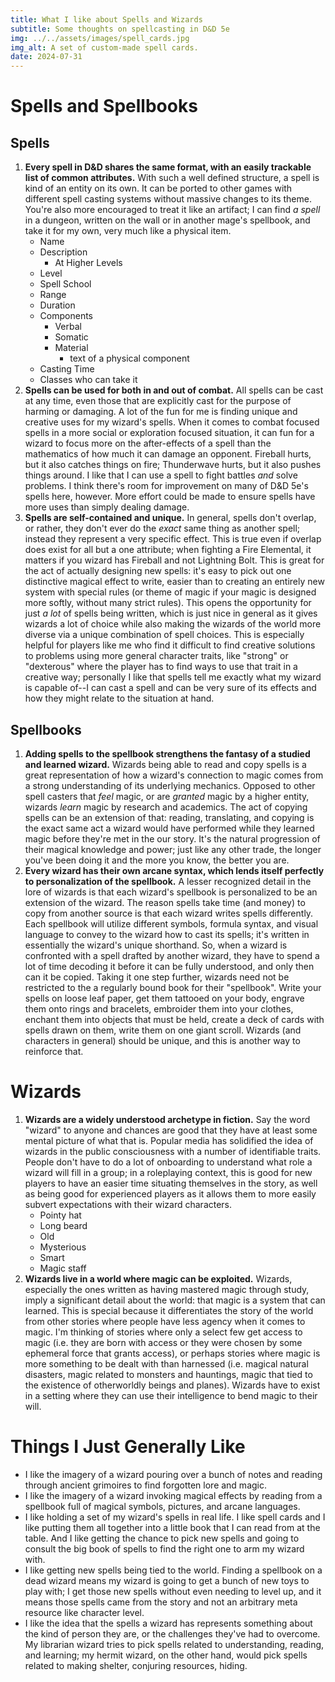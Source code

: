 ```yaml
---
title: What I like about Spells and Wizards
subtitle: Some thoughts on spellcasting in D&D 5e
img: ../../assets/images/spell_cards.jpg
img_alt: A set of custom-made spell cards.
date: 2024-07-31
---
```


# Spells and Spellbooks
## Spells
1) **Every spell in D&D shares the same format, with an easily trackable list of common attributes.** With such a well defined structure, a spell is kind of an entity on its own. It can be ported to other games with different spell casting systems without massive changes to its theme. You're also more encouraged to treat it like an artifact; I can find *a spell* in a dungeon, written on the wall or in another mage's spellbook, and take it for my own, very much like a physical item.
	- Name
	- Description
		- At Higher Levels
	- Level
	- Spell School
	- Range
	- Duration
	- Components
		- Verbal
		- Somatic
		- Material
			- text of a physical component
	- Casting Time
	- Classes who can take it
2) **Spells can be used for both in and out of combat.** All spells can be cast at any time, even those that are explicitly cast for the purpose of harming or damaging. A lot of the fun for me is finding unique and creative uses for my wizard's spells. When it comes to combat focused spells in a more social or exploration focused situation, it can fun for a wizard to focus more on the after-effects of a spell than the mathematics of how much it can damage an opponent. Fireball hurts, but it also catches things on fire; Thunderwave hurts, but it also pushes things around. I like that I can use a spell to fight battles *and* solve problems. 
   I think there's room for improvement on many of D&D 5e's spells here, however. More effort could be made to ensure spells have more uses than simply dealing damage. 
3) **Spells are self-contained and unique.** In general, spells don't overlap, or rather, they don't ever do the *exact* same thing as another spell; instead they represent a very specific effect. This is true even if overlap does exist for all but a one attribute; when fighting a Fire Elemental, it matters if you wizard has Fireball and not Lightning Bolt. This is great for the act of actually designing new spells: it's easy to pick out one distinctive magical effect to write, easier than to creating an entirely new system with special rules (or theme of magic if your magic is designed more softly, without many strict rules). This opens the opportunity for just *a lot* of spells being written, which is just nice in general as it gives wizards a lot of choice while also making the wizards of the world more diverse via a unique combination of spell choices. 
   This is especially helpful for players like me who find it difficult to find creative solutions to problems using more general character traits, like "strong" or "dexterous" where the player has to find ways to use that trait in a creative way; personally I like that spells tell me exactly what my wizard is capable of--I can cast a spell and can be very sure of its effects and how they might relate to the situation at hand. 
## Spellbooks
1) **Adding spells to the spellbook strengthens the fantasy of a studied and learned wizard.** Wizards being able to read and copy spells is a great representation of how a wizard's connection to magic comes from a strong understanding of its underlying mechanics. Opposed to other spell casters that *feel* magic, or are *granted* magic by a higher entity, wizards *learn* magic by research and academics. The act of copying spells can be an extension of that: reading, translating, and copying is the exact same act a wizard would have performed while they learned magic before they're met in the our story. It's the natural progression of their magical knowledge and power; just like any other trade, the longer you've been doing it and the more you know, the better you are.
2) **Every wizard has their own arcane syntax, which lends itself perfectly to personalization of the spellbook.** A lesser recognized detail in the lore of wizards is that each wizard's spellbook is personalized to be an extension of the wizard. The reason spells take time (and money) to copy from another source is that each wizard writes spells differently. Each spellbook will utilize different symbols, formula syntax, and visual language to convey to the wizard how to cast its spells; it's written in essentially the wizard's unique shorthand. So, when a wizard is confronted with a spell drafted by another wizard, they have to spend a lot of time decoding it before it can be fully understood, and only then can it be copied. 
   Taking it one step further, wizards need not be restricted to the a regularly bound book for their "spellbook". Write your spells on loose leaf paper, get them tattooed on your body, engrave them onto rings and bracelets, embroider them into your clothes, enchant them into objects that must be held, create a deck of cards with spells drawn on them, write them on one giant scroll. Wizards (and characters in general) should be unique, and this is another way to reinforce that.
# Wizards
1) **Wizards are a widely understood archetype in fiction.** Say the word "wizard" to anyone and chances are good that they have at least some mental picture of what that is. Popular media has solidified the idea of wizards in the public consciousness with a number of identifiable traits. People don't have to do a lot of onboarding to understand what role a wizard will fill in a group; in a roleplaying context, this is good for new players to have an easier time situating themselves in the story, as well as being good for experienced players as it allows them to more easily subvert expectations with their wizard characters.
	- Pointy hat
	- Long beard
	- Old
	- Mysterious
	- Smart
	- Magic staff
2) **Wizards live in a world where magic can be exploited.** Wizards, especially the ones written as having mastered magic through study, imply a significant detail about the world: that magic is a system that can learned. This is special because it differentiates the story of the world from other stories where people have less agency when it comes to magic. I'm thinking of stories where only a select few get access to magic (i.e. they are born with access or they were chosen by some ephemeral force that grants access), or perhaps stories where magic is more something to be dealt with than harnessed (i.e. magical natural disasters, magic related to monsters and hauntings, magic that tied to the existence of otherworldly beings and planes). Wizards have to exist in a setting where they can use their intelligence to bend magic to their will. 

# Things I Just Generally Like
- I like the imagery of a wizard pouring over a bunch of notes and reading through ancient grimoires to find forgotten lore and magic.
- I like the imagery of a wizard invoking magical effects by reading from a spellbook full of magical symbols, pictures, and arcane languages.
- I like holding a set of my wizard's spells in real life. I like spell cards and I like putting them all together into a little book that I can read from at the table. And I like getting the chance to pick new spells and going to consult the big book of spells to find the right one to arm my wizard with. 
- I like getting new spells being tied to the world. Finding a spellbook on a dead wizard means my wizard is going to get a bunch of new toys to play with; I get those new spells without even needing to level up, and it means those spells came from the story and not an arbitrary meta resource like character level.
- I like the idea that the spells a wizard has represents something about the kind of person they are, or the challenges they've had to overcome. My librarian wizard tries to pick spells related to understanding, reading, and learning; my hermit wizard, on the other hand, would pick spells related to making shelter, conjuring resources, hiding. 